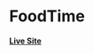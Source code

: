 # FoodTime
**[Live Site](https://6460811ef610245401a1d3da--chimerical-mermaid-28b160.netlify.app/)**
